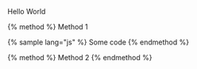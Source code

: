 Hello World

{% method %}
Method 1

{% sample lang="js" %}
Some code
{% endmethod %}

{% method %}
Method 2
{% endmethod %}
